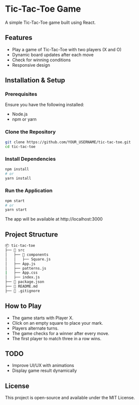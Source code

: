 # Tic-Tac-Toe Game

A simple Tic-Tac-Toe game built using React.

## Features
- Play a game of Tic-Tac-Toe with two players (X and O)
- Dynamic board updates after each move
- Check for winning conditions
- Responsive design

## Installation & Setup

### Prerequisites
Ensure you have the following installed:
- Node.js
- npm or yarn


### Clone the Repository
```sh
git clone https://github.com/YOUR_USERNAME/tic-tac-toe.git
cd tic-tac-toe
```


### Install Dependencies
```sh
npm install
# or
yarn install
```

### Run the Application
```sh
npm start
# or
yarn start
```
The app will be available at http://localhost:3000


## Project Structure
```sh
📦 tic-tac-toe
├── 📂 src
│   ├── 📂 components
│   │   ├── Square.js
│   ├── App.js
│   ├── patterns.js
|   ├── App.css
│   ├── index.js
├── 📄 package.json
├── 📄 README.md
├── 📄 .gitignore
```

## How to Play
* The game starts with Player X.
* Click on an empty square to place your mark.
* Players alternate turns.
* The game checks for a winner after every move.
* The first player to match three in a row wins.


## TODO
* Improve UI/UX with animations
* Display game result dynamically



## License
This project is open-source and available under the MIT License.